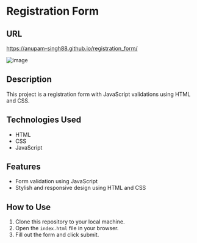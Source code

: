 # Registration Form

## URL
https://anupam-singh88.github.io/registration_form/

![image](https://github.com/anupam-singh88/registration_form/assets/89381022/4e888618-c2ff-4a60-aad4-15a081ae697d)

## Description
This project is a registration form with JavaScript validations using HTML and CSS.

## Technologies Used
- HTML
- CSS
- JavaScript

## Features
- Form validation using JavaScript
- Stylish and responsive design using HTML and CSS

## How to Use
1. Clone this repository to your local machine.
2. Open the `index.html` file in your browser.
3. Fill out the form and click submit.




